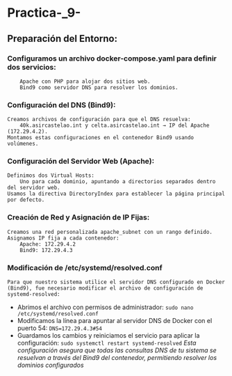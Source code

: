 # Practica-_9-

## Preparación del Entorno:
### Configuramos un archivo docker-compose.yaml para definir dos servicios:
        Apache con PHP para alojar dos sitios web.
        Bind9 como servidor DNS para resolver los dominios.

### Configuración del DNS (Bind9):

    Creamos archivos de configuración para que el DNS resuelva:
        40k.asircastelao.int y celta.asircastelao.int → IP del Apache (172.29.4.2).
    Montamos estas configuraciones en el contenedor Bind9 usando volúmenes.

### Configuración del Servidor Web (Apache):

    Definimos dos Virtual Hosts:
        Uno para cada dominio, apuntando a directorios separados dentro del servidor web.
    Usamos la directiva DirectoryIndex para establecer la página principal por defecto.

### Creación de Red y Asignación de IP Fijas:

    Creamos una red personalizada apache_subnet con un rango definido.
    Asignamos IP fija a cada contenedor:
        Apache: 172.29.4.2
        Bind9: 172.29.4.3
### Modificación de /etc/systemd/resolved.conf

    Para que nuestro sistema utilice el servidor DNS configurado en Docker (Bind9), fue necesario modificar el archivo de configuración de systemd-resolved:
- Abrimos el archivo con permisos de administrador: `sudo nano /etc/systemd/resolved.conf`
- Modificamos la línea para apuntar al servidor DNS de Docker con el puerto 54: `DNS=172.29.4.3#54`
- Guardamos los cambios y reiniciamos el servicio para aplicar la configuración: `sudo systemctl restart systemd-resolved`
*Esta configuración asegura que todas las consultas DNS de tu sistema se resuelvan a través del Bind9 del contenedor, permitiendo resolver los dominios configurados*